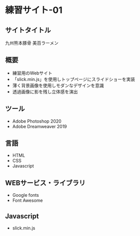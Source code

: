 # 練習サイト-01

## サイトタイトル
九州熊本豚骨 美百ラーメン

## 概要
* 練習用のWebサイト
* 「slick.min.js」を使用しトップページにスライドショーを実装
* 薄く背景画像を使用しモダンなデザインを意識
* 透過画像に影を残し立体感を演出

## ツール
* Adobe Photoshop 2020
* Adobe Dreamweaver 2019

## 言語
* HTML
* CSS
* Javascript

## WEBサービス・ライブラリ
* Google fonts
* Font Awesome

## Javascript
* slick.min.js
